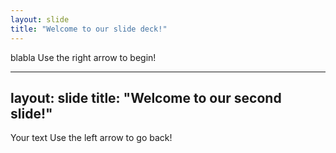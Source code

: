 ```yaml
---
layout: slide
title: "Welcome to our slide deck!"
---
```

blabla
Use the right arrow to begin!

---
layout: slide
title: "Welcome to our second slide!"
---
Your text
Use the left arrow to go back!

